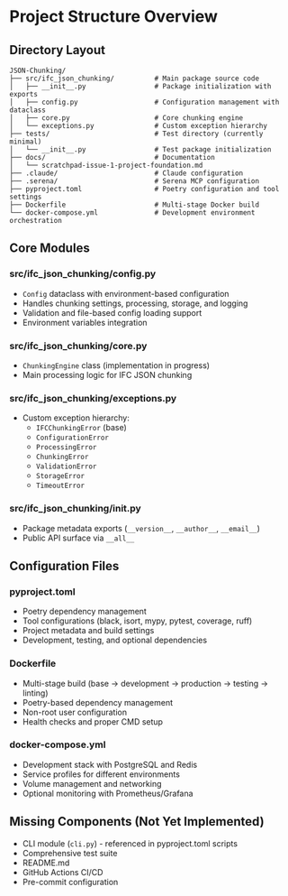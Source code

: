 # Project Structure Overview

## Directory Layout
```
JSON-Chunking/
├── src/ifc_json_chunking/          # Main package source code
│   ├── __init__.py                 # Package initialization with exports
│   ├── config.py                   # Configuration management with dataclass
│   ├── core.py                     # Core chunking engine
│   └── exceptions.py               # Custom exception hierarchy
├── tests/                          # Test directory (currently minimal)
│   └── __init__.py                 # Test package initialization
├── docs/                           # Documentation
│   └── scratchpad-issue-1-project-foundation.md
├── .claude/                        # Claude configuration
├── .serena/                        # Serena MCP configuration
├── pyproject.toml                  # Poetry configuration and tool settings
├── Dockerfile                      # Multi-stage Docker build
└── docker-compose.yml              # Development environment orchestration
```

## Core Modules

### src/ifc_json_chunking/config.py
- `Config` dataclass with environment-based configuration
- Handles chunking settings, processing, storage, and logging
- Validation and file-based config loading support
- Environment variables integration

### src/ifc_json_chunking/core.py  
- `ChunkingEngine` class (implementation in progress)
- Main processing logic for IFC JSON chunking

### src/ifc_json_chunking/exceptions.py
- Custom exception hierarchy:
  - `IFCChunkingError` (base)
  - `ConfigurationError`
  - `ProcessingError` 
  - `ChunkingError`
  - `ValidationError`
  - `StorageError`
  - `TimeoutError`

### src/ifc_json_chunking/__init__.py
- Package metadata exports (`__version__`, `__author__`, `__email__`)
- Public API surface via `__all__`

## Configuration Files

### pyproject.toml
- Poetry dependency management
- Tool configurations (black, isort, mypy, pytest, coverage, ruff)
- Project metadata and build settings
- Development, testing, and optional dependencies

### Dockerfile
- Multi-stage build (base → development → production → testing → linting)
- Poetry-based dependency management
- Non-root user configuration
- Health checks and proper CMD setup

### docker-compose.yml
- Development stack with PostgreSQL and Redis
- Service profiles for different environments
- Volume management and networking
- Optional monitoring with Prometheus/Grafana

## Missing Components (Not Yet Implemented)
- CLI module (`cli.py`) - referenced in pyproject.toml scripts
- Comprehensive test suite
- README.md
- GitHub Actions CI/CD
- Pre-commit configuration